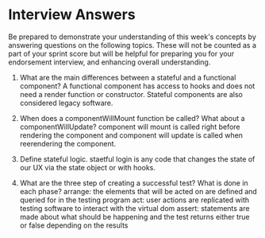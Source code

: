 # Interview Answers
Be prepared to demonstrate your understanding of this week's concepts by answering questions on the following topics. These will not be counted as a part of your sprint score but will be helpful for preparing you for your endorsement interview, and enhancing overall understanding.

1. What are the main differences between a stateful and a functional component?
A functional component has access to hooks and does not need a render function or constructor.
Stateful components are also considered legacy software.

2. When does a componentWillMount function be called? What about a componentWillUpdate?
component will mount is called right before rendering the component and component will update is called when reerendering the component.

3. Define stateful logic.
staetful login is any code that changes the state of our UX via the state object or with hooks.

4. What are the three step of creating a successful test? What is done in each phase?
arrange: the elements that will be acted on are defined and queried for in the testing program
act: user actions are replicated with testing software to interact with the virtual dom
assert: statements are made about what should be happening and the test returns either true or false depending on the results
